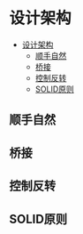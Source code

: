 # 设计架构

<!--ts-->
* [设计架构](#设计架构)
   * [顺手自然](#顺手自然)
   * [桥接](#桥接)
   * [控制反转](#控制反转)
   * [SOLID原则](#solid原则)

<!-- Created by https://github.com/ekalinin/github-markdown-toc -->
<!-- Added by: runner, at: Mon Oct 24 07:57:57 UTC 2022 -->

<!--te-->

## 顺手自然

## 桥接

## 控制反转

## SOLID原则

